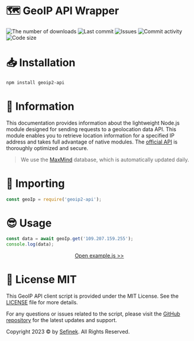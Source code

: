 # 🗺️ GeoIP API Wrapper
<a href="https://www.npmjs.com/package/geoip2-api" target="_blank" title="geoip2-api - npm" style="text-decoration:none">
    <img src="https://img.shields.io/npm/dt/geoip2-api?maxAge=3600" alt="The number of downloads">
    <img src="https://img.shields.io/github/last-commit/sefinek24/geoip2-api" alt="Last commit">
    <img src="https://img.shields.io/github/issues/sefinek24/geoip2-api" alt="Issues">
    <img src="https://img.shields.io/github/commit-activity/w/sefinek24/geoip2-api" alt="Commit activity">
    <img src="https://img.shields.io/github/languages/code-size/sefinek24/geoip2-api" alt="Code size">
</a>


# 📥 Installation
```bash
npm install geoip2-api
```


# 📝 Information
This documentation provides information about the lightweight Node.js module designed for sending requests to a geolocation data API. This module enables you to retrieve location information for a specified IP address and takes full advantage of native modules. The [official API](https://api.sefinek.net/docs/v2) is thoroughly optimized and secure.

> We use the [MaxMind](https://www.maxmind.com) database, which is automatically updated daily.


# 🤔 Importing
```js
const geoIp = require('geoip2-api');
```


# 😎 Usage
```js
const data = await geoIp.get('109.207.159.255');
console.log(data);
```
<div align="center">
    <a href="example.js">Open example.js >></a>
</div>


# 🔑 License MIT
This GeoIP API client script is provided under the MIT License. See the [LICENSE](LICENSE) file for more details.

For any questions or issues related to the script, please visit the [GitHub repository](https://github.com/sefinek24/geoip2-api) for the latest updates and support.

Copyright 2023 © by [Sefinek](https://sefinek.net). All Rights Reserved.